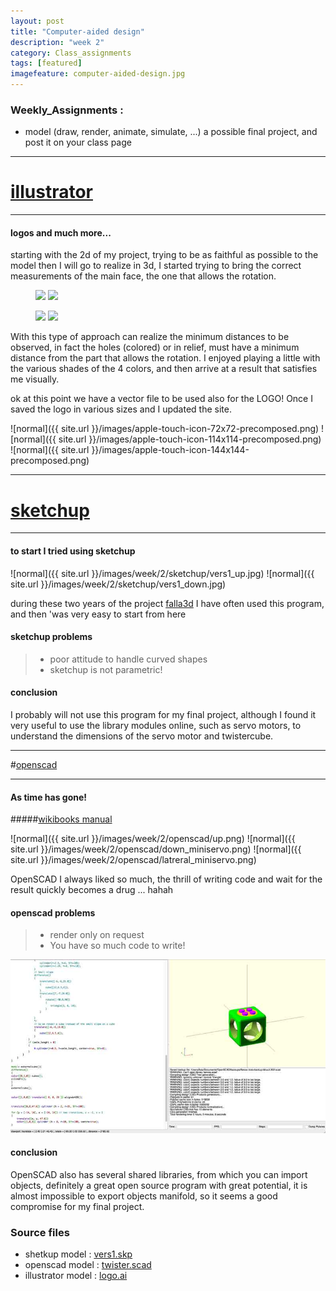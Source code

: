 ```yaml
---
layout: post
title: "Computer-aided design"
description: "week 2"
category: Class_assignments
tags: [featured]
imagefeature: computer-aided-design.jpg
---
```



### Weekly_Assignments :

- model (draw, render, animate, simulate, ...) a possible final project, and post it on your class page

****

# [illustrator](http://www.adobe.com/Illustrator‎)

****

#### logos and much more...

starting with the 2d of my project, trying to be as faithful as possible to the model then I will go to realize in 3d, I started trying to bring the correct measurements of the main face, the one that allows the rotation.

<figure class="half">
	<img src="{{ site.url }}/images/week/2/illustrator/sketch1.jpg"></a>
	<img src="{{ site.url }}/images/week/2/illustrator/sketch2.jpg"></a>
</figure>
<figure class="half">
	<img src="{{ site.url }}/images/week/2/illustrator/sketch3.jpg"></a>
	<img src="{{ site.url }}/images/week/2/illustrator/sketch3final_logo.jpg"></a>
</figure>

With this type of approach can realize the minimum distances to be observed, in fact the holes (colored) or in relief, must have a minimum distance from the part that allows the rotation. 
I enjoyed playing a little with the various shades of the 4 colors, and then arrive at a result that satisfies me visually. 

ok at this point we have a vector file to be used also for the LOGO! Once I saved the logo in various sizes and I updated the site.

![normal]({{ site.url }}/images/apple-touch-icon-72x72-precomposed.png)
![normal]({{ site.url }}/images/apple-touch-icon-114x114-precomposed.png)
![normal]({{ site.url }}/images/apple-touch-icon-144x144-precomposed.png)

****

# [sketchup](http://www.sketchup.com)

****

#### to start I tried using sketchup

![normal]({{ site.url }}/images/week/2/sketchup/vers1_up.jpg)
![normal]({{ site.url }}/images/week/2/sketchup/vers1_down.jpg)

during these two years of the project [falla3d](http://www.falla3d.com ) I have often used this program, and then 'was very easy to start from here

#### sketchup problems

> - poor attitude to handle curved shapes
> - sketchup is not parametric!

#### conclusion

I probably will not use this program for my final project, although I found it very useful to use the library modules online, such as servo motors, to understand the dimensions of the servo motor and twistercube.

****

#[openscad](http://www.openscad.org )

****

#### As time has gone!

#####[wikibooks manual](http://en.wikibooks.org/wiki/OpenSCAD_User_Manual)

![normal]({{ site.url }}/images/week/2/openscad/up.png)
![normal]({{ site.url }}/images/week/2/openscad/down_miniservo.png)
![normal]({{ site.url }}/images/week/2/openscad/latreral_miniservo.png)

OpenSCAD I always liked so much, the thrill of writing code and wait for the result quickly becomes a drug ... hahah

#### openscad problems

> - render only on request
> - You have so much code to write!

![big](/images/week/2/openscad/openscad_interface.jpg)

#### conclusion 

OpenSCAD also has several shared libraries, from which you can import objects, definitely a great open source program with great potential, it is almost impossible to export objects manifold, so it seems a good compromise for my final project.


### Source files

- shetkup model : [vers1.skp](/images/week/2/sketchup/vers1.skp)
- openscad model : [twister.scad](/images/week/2/openscad/twister.scad)
- illustrator model : [logo.ai](/images/week/2/illustrator/800_600logo.ai)
